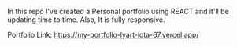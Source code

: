 In this repo I've created a Personal portfolio using REACT and it'll be updating time to time. Also, It is fully responsive.

Portfolio Link: https://my-portfolio-lyart-iota-67.vercel.app/
